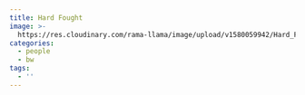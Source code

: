 ```yaml
---
title: Hard Fought
image: >-
  https://res.cloudinary.com/rama-llama/image/upload/v1580059942/Hard_Fought_lsq93f.jpg
categories:
  - people
  - bw
tags:
  - ''
---
```


